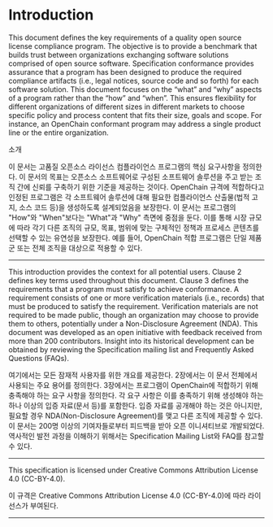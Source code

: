 # Introduction 

This document defines the key requirements of a quality open source license compliance program. The objective is to provide a benchmark that builds trust between organizations exchanging software solutions comprised of open source software. Specification conformance provides assurance that a program has been designed to produce the required compliance artifacts (i.e., legal notices, source code and so forth) for each software solution. This document focuses on the “what” and “why” aspects of a program rather than the “how” and “when”. This ensures flexibility for different organizations of different sizes in different markets to choose specific policy and process content that fits their size, goals and scope. For instance, an OpenChain conformant program may address a single product line or the entire organization. 

소개

이 문서는 고품질 오픈소스 라이선스 컴플라이언스 프로그램의 핵심 요구사항을 정의한다. 이 문서의 목표는 오픈소스 소프트웨어로 구성된 소프트웨어 솔루션을 주고 받는 조직 간에 신뢰를 구축하기 위한 기준을 제공하는 것이다. OpenChain 규격에 적합하다고 인정된 프로그램은 각 소프트웨어 솔루션에 대해 필요한 컴플라이언스 산출물(법적 고지, 소스 코드 등)을 생성하도록 설계되었음을 보장한다. 이 문서는 프로그램의 "How"와 "When"보다는 "What"과  "Why" 측면에 중점을 둔다. 이를 통해 시장 규모에 따라 각기 다른 조직의 규모, 목표, 범위에 맞는 구체적인 정책과 프로세스 콘텐츠를 선택할 수 있는 유연성을 보장한다. 예를 들어, OpenChain 적합 프로그램은 단일 제품군 또는 전체 조직을 대상으로 적용할 수 있다. 

---

This introduction provides the context for all potential users. Clause 2 defines key terms used throughout this document. Clause 3 defines the requirements that a program must satisfy to achieve conformance. A requirement consists of one or more verification materials (i.e., records) that must be produced to satisfy the requirement. Verification materials are not required to be made public, though an organization may choose to provide them to others, potentially under a Non-Disclosure Agreement (NDA). This document was developed as an open initiative with feedback received from more than 200 contributors. Insight into its historical development can be obtained by reviewing the Specification mailing list and Frequently Asked Questions (FAQs).

여기에서는 모든 잠재적 사용자를 위한 개요를 제공한다. 2장에서는 이 문서 전체에서 사용되는 주요 용어를 정의한다. 3장에서는 프로그램이 OpenChain에 적합하기 위해 충족해야 하는 요구 사항을 정의한다. 각 요구 사항은 이를 충족하기 위해 생성해야 하는 하나 이상의 입증 자료(문서 등)를 포함한다. 입증 자료를 공개해야 하는 것은 아니지만, 필요할 경우 NDA(Non-Disclosure Agreement)를 맺고 다른 조직에 제공할 수 있다. 이 문서는 200명 이상의 기여자들로부터 피드백을 받아 오픈 이니셔티브로 개발되었다. 역사적인 발전 과정을 이해하기 위해서는 Specification Mailing List와 FAQ를 참고할 수 있다.

---

This specification is licensed under Creative Commons Attribution License 4.0 (CC-BY-4.0).

이 규격은 Creative Commons Attribution License 4.0 (CC-BY-4.0)에 따라 라이선스가 부여된다.

---
